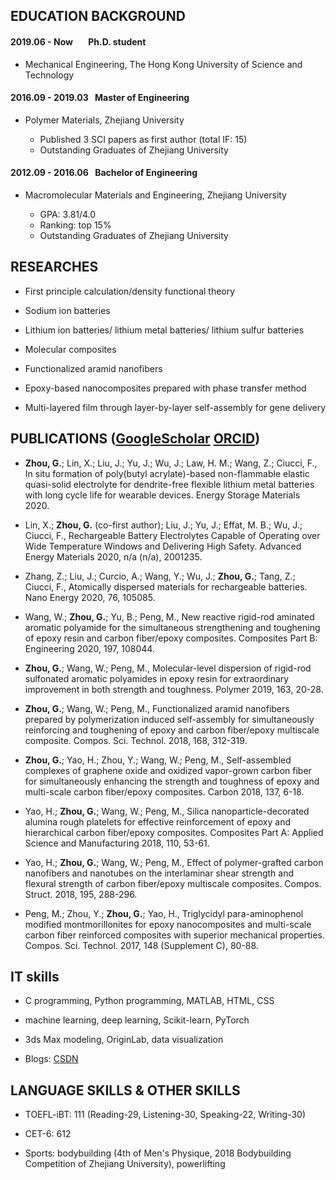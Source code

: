 ## EDUCATION BACKGROUND

#### 2019.06 - Now &ensp;&ensp;&ensp;Ph.D. student

* Mechanical Engineering, The Hong Kong University of Science and Technology

#### 2016.09 - 2019.03 &ensp;Master of Engineering

* Polymer Materials, Zhejiang University

  * Published 3 SCI papers as first author (total IF: 15)
  *	Outstanding Graduates of Zhejiang University

#### 2012.09 - 2016.06 &ensp;Bachelor of Engineering

* Macromolecular Materials and Engineering, Zhejiang University

  *	GPA: 3.81/4.0
  * Ranking: top 15%
  *	Outstanding Graduates of Zhejiang University

## RESEARCHES

* First principle calculation/density functional theory

* Sodium ion batteries

* Lithium ion batteries/ lithium metal batteries/ lithium sulfur batteries

* Molecular composites

*	Functionalized aramid nanofibers

*	Epoxy-based nanocomposites prepared with phase transfer method

*	Multi-layered film through layer-by-layer self-assembly for gene delivery

## PUBLICATIONS ([GoogleScholar](https://scholar.google.com.hk/citations?user=kbGnu3IAAAAJ&hl=zh-CN) [ORCID](https://orcid.org/0000-0003-4074-7734))

- <b>Zhou, G.</b>; Lin, X.; Liu, J.; Yu, J.; Wu, J.; Law, H. M.; Wang, Z.; Ciucci, F., In situ formation of poly(butyl acrylate)-based non-flammable elastic quasi-solid electrolyte for dendrite-free flexible lithium metal batteries with long cycle life for wearable devices. Energy Storage Materials 2020.

- Lin, X.; <b>Zhou, G.</b> (co-first author); Liu, J.; Yu, J.; Effat, M. B.; Wu, J.; Ciucci, F., Rechargeable Battery Electrolytes Capable of Operating over Wide Temperature Windows and Delivering High Safety. Advanced Energy Materials 2020, n/a (n/a), 2001235.

- Zhang, Z.; Liu, J.; Curcio, A.; Wang, Y.; Wu, J.; <b>Zhou, G.</b>; Tang, Z.; Ciucci, F., Atomically dispersed materials for rechargeable batteries. Nano Energy 2020, 76, 105085.

- Wang, W.; <b>Zhou, G.</b>; Yu, B.; Peng, M., New reactive rigid-rod aminated aromatic polyamide for the simultaneous strengthening and toughening of epoxy resin and carbon fiber/epoxy composites. Composites Part B: Engineering 2020, 197, 108044.

- <b>Zhou, G.</b>; Wang, W.; Peng, M., Molecular-level dispersion of rigid-rod sulfonated aromatic polyamides in epoxy resin for extraordinary improvement in both strength and toughness. Polymer 2019, 163, 20-28.

- <b>Zhou, G.</b>; Wang, W.; Peng, M., Functionalized aramid nanofibers prepared by polymerization induced self-assembly for simultaneously reinforcing and toughening of epoxy and carbon fiber/epoxy multiscale composite. Compos. Sci. Technol. 2018, 168, 312-319.

- <b>Zhou, G.</b>; Yao, H.; Zhou, Y.; Wang, W.; Peng, M., Self-assembled complexes of graphene oxide and oxidized vapor-grown carbon fiber for simultaneously enhancing the strength and toughness of epoxy and multi-scale carbon fiber/epoxy composites. Carbon 2018, 137, 6-18.

- Yao, H.; <b>Zhou, G.</b>; Wang, W.; Peng, M., Silica nanoparticle-decorated alumina rough platelets for effective reinforcement of epoxy and hierarchical carbon fiber/epoxy composites. Composites Part A: Applied Science and Manufacturing 2018, 110, 53-61.

- Yao, H.; <b>Zhou, G.</b>; Wang, W.; Peng, M., Effect of polymer-grafted carbon nanofibers and nanotubes on the interlaminar shear strength and flexural strength of carbon fiber/epoxy multiscale composites. Compos. Struct. 2018, 195, 288-296.

- Peng, M.; Zhou, Y.; <b>Zhou, G.</b>; Yao, H., Triglycidyl para-aminophenol modified montmorillonites for epoxy nanocomposites and multi-scale carbon fiber reinforced composites with superior mechanical properties. Compos. Sci. Technol. 2017, 148 (Supplement C), 80-88.

## IT skills

* C programming, Python programming, MATLAB, HTML, CSS

* machine learning, deep learning, Scikit-learn, PyTorch

* 3ds Max modeling, OriginLab, data visualization

* Blogs: <a href='https://blog.csdn.net/weixin_43957391'>CSDN</a>

## LANGUAGE SKILLS & OTHER SKILLS

* TOEFL-iBT: 111 (Reading-29, Listening-30, Speaking-22, Writing-30)

* CET-6: 612

* Sports: bodybuilding (4th of Men's Physique, 2018 Bodybuilding Competition of Zhejiang University), powerlifting
